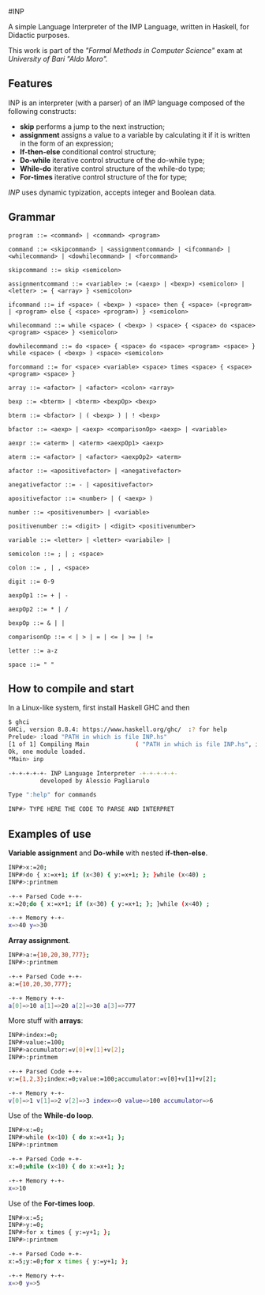 #INP

A simple Language Interpreter of the IMP Language, written in Haskell, for Didactic purposes. 

This work is part of the *"Formal Methods in Computer Science"* exam at *University of Bari "Aldo Moro".*

## Features
INP is an interpreter (with a parser) of an IMP language composed of the following constructs:
- **skip** performs a jump to the next instruction;
- **assignment** assigns a value to a variable by calculating it if it is written in the form of an expression;
- **If-then-else** conditional control structure;
- **Do-while** iterative control structure of the do-while type;
- **While-do** iterative control structure of the while-do type;
- **For-times** iterative control structure of the for type;

*INP* uses dynamic typization, accepts integer and Boolean data.

## Grammar
```EBNF
program ::= <command> | <command> <program>
 
command ::= <skipcommand> | <assignmentcommand> | <ifcommand> | <whilecommand> | <dowhilecommand> | <forcommand>

skipcommand ::= skip <semicolon> 

assignmentcommand ::= <variable> := (<aexp> | <bexp>) <semicolon> | <letter> := { <array> } <semicolon> 

ifcommand ::= if <space> ( <bexp> ) <space> then { <space> (<program> | <program> else { <space> <program>) } <semicolon>

whilecommand ::= while <space> ( <bexp> ) <space> { <space> do <space> <program> <space> } <semicolon>

dowhilecommand ::= do <space> { <space> do <space> <program> <space> } while <space> ( <bexp> ) <space> <semicolon>

forcommand ::= for <space> <variable> <space> times <space> { <space> <program> <space> }
 
array ::= <afactor> | <afactor> <colon> <array>
 
bexp ::= <bterm> | <bterm> <bexpOp> <bexp>
 
bterm ::= <bfactor> | ( <bexp> ) | ! <bexp>
 
bfactor ::= <aexp> | <aexp> <comparisonOp> <aexp> | <variable>
 
aexpr ::= <aterm> | <aterm> <aexpOp1> <aexp>
 
aterm ::= <afactor> | <afactor> <aexpOp2> <aterm>

afactor ::= <apositivefactor> | <anegativefactor> 

anegativefactor ::= - | <apositivefactor> 

apositivefactor ::= <number> | ( <aexp> ) 

number ::= <positivenumber> | <variable> 

positivenumber ::= <digit> | <digit> <positivenumber> 

variable ::= <letter> | <letter> <variabile> |

semicolon ::= ; | ; <space> 

colon ::= , | , <space> 

digit ::= 0-9 

aexpOp1 ::= + | -

aexpOp2 ::= * | / 

bexpOp ::= & | | 

comparisonOp ::= < | > | = | <= | >= | != 

letter ::= a-z 

space ::= " "

```
## How to compile and start

In a Linux-like system, first install Haskell GHC and then
```sh
$ ghci
GHCi, version 8.8.4: https://www.haskell.org/ghc/  :? for help
Prelude> :load "PATH in which is file INP.hs"
[1 of 1] Compiling Main             ( "PATH in which is file INP.hs", interpreted )
Ok, one module loaded.
*Main> inp

-+-+-+-+-+- INP Language Interpreter -+-+-+-+-+-
         developed by Alessio Pagliarulo

Type ":help" for commands

INP#> TYPE HERE THE CODE TO PARSE AND INTERPRET

```

## Examples of use

**Variable assignment** and **Do-while** with nested **if-then-else**.
```sh
INP#>x:=20;
INP#>do { x:=x+1; if (x<30) { y:=x+1; }; }while (x<40) ;
INP#>:printmem

-+-+ Parsed Code +-+-
x:=20;do { x:=x+1; if (x<30) { y:=x+1; }; }while (x<40) ;

-+-+ Memory +-+-
x=>40 y=>30 
```

**Array assignment**.
```sh
INP#>a:={10,20,30,777};
INP#>:printmem

-+-+ Parsed Code +-+-
a:={10,20,30,777};

-+-+ Memory +-+-
a[0]=>10 a[1]=>20 a[2]=>30 a[3]=>777 
```
More stuff with **arrays**:
```sh
INP#>index:=0;
INP#>value:=100;
INP#>accumulator:=v[0]+v[1]+v[2];
INP#>:printmem

-+-+ Parsed Code +-+-
v:={1,2,3};index:=0;value:=100;accumulator:=v[0]+v[1]+v[2];

-+-+ Memory +-+-
v[0]=>1 v[1]=>2 v[2]=>3 index=>0 value=>100 accumulator=>6 
```

Use of the **While-do loop**.
```sh
INP#>x:=0;
INP#>while (x<10) { do x:=x+1; };
INP#>:printmem

-+-+ Parsed Code +-+-
x:=0;while (x<10) { do x:=x+1; };

-+-+ Memory +-+-
x=>10 
```

Use of the **For-times loop**.
```sh
INP#>x:=5;
INP#>y:=0;
INP#>for x times { y:=y+1; };
INP#>:printmem

-+-+ Parsed Code +-+-
x:=5;y:=0;for x times { y:=y+1; };

-+-+ Memory +-+-
x=>0 y=>5 
```
